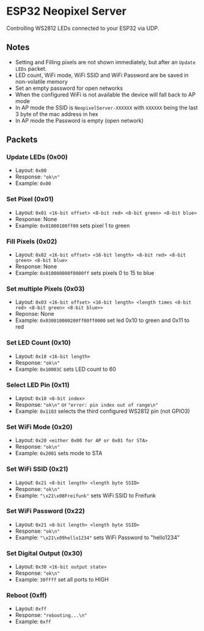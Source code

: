 # ESP32 Neopixel Server

Controlling WS2812 LEDs connected to your ESP32 via UDP.

## Notes
- Setting and Filling pixels are not shown immediately, but after an `Update LEDs` packet.
- LED count, WiFi mode, WiFi SSID and WiFi Password are be saved in non-volatile memory
- Set an empty password for open networks
- When the configured WiFi is not available the device will fall back to AP mode
- In AP mode the SSID is `NeopixelServer-XXXXXX` with `XXXXXX` being the last 3 byte of the mac address in hex
- In AP mode the Password is empty (open network)

## Packets

### Update LEDs (0x00)
- Layout: `0x00`
- Response: `"ok\n"`
- Example: `0x00`

### Set Pixel (0x01)
- Layout: `0x01 <16-bit offset> <8-bit red> <8-bit green> <8-bit blue>`
- Response: None
- Example: `0x01000100ff00` sets pixel 1 to green

### Fill Pixels (0x02)
- Layout: `0x02 <16-bit offset> <16-bit length> <8-bit red> <8-bit green> <8-bit blue>`
- Response: None
- Example: `0x010000000f0000ff` sets pixels 0 to 15 to blue

### Set multiple Pixels (0x03)
- Layout: `0x03 <16-bit offset> <16-bit length> <length times <8-bit red> <8-bit green> <8-bit blue>>`
- Reponse: None
- Example: `0x030010000200ff00ff0000` set led 0x10 to green and 0x11 to red

### Set LED Count (0x10)
- Layout: `0x10 <16-bit length>`
- Response: `"ok\n"`
- Example: `0x10003C` sets LED count to 60

### Select LED Pin (0x11)
- Layout: `0x10 <8-bit index>`
- Response: `"ok\n"` or `"error: pin index out of range\n"`
- Example: `0x1103` selects the third configured WS2812 pin (not GPIO3)

### Set WiFi Mode (0x20)
- Layout: `0x20 <either 0x00 for AP or 0x01 for STA>`
- Response: `"ok\n"`
- Example: `0x2001` sets mode to STA

### Set WiFi SSID (0x21)
- Layout: `0x21 <8-bit length> <length byte SSID>`
- Response: `"ok\n"`
- Example: `"\x21\x08Freifunk"` sets WiFi SSID to Freifunk

### Set WiFi Password (0x22)
- Layout: `0x21 <8-bit length> <length byte SSID>`
- Response: `"ok\n"`
- Example: `"\x21\x09hello1234"` sets WiFi Password to "hello1234"

### Set Digital Output (0x30)
- Layout: `0x30 <16-bit output state>`
- Response: `"ok\n"`
- Example: `30ffff` set all ports to HIGH

### Reboot (0xff)
- Layout: `0xff`
- Response: `"rebooting...\n"`
- Example: `0xff`
